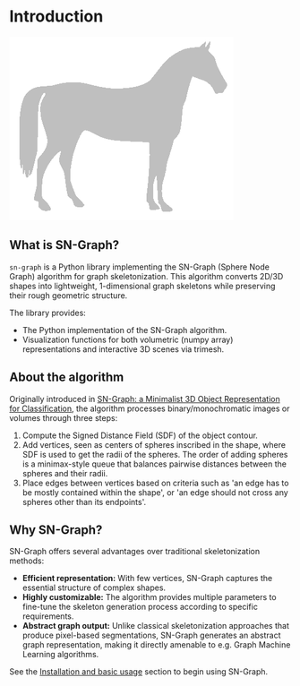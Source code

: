 # Introduction

![Animation of adding spheres to the graph](https://raw.githubusercontent.com/alexandrainst/sn-graph/main/assets/horse_animation.gif)

## What is SN-Graph?

`sn-graph` is a Python library implementing the SN-Graph (Sphere Node Graph) algorithm for graph skeletonization. This algorithm converts 2D/3D shapes into lightweight, 1-dimensional graph skeletons while preserving their rough geometric structure.

The library provides:

  - The Python implementation of the SN-Graph algorithm.
  - Visualization functions for both volumetric (numpy array) representations and interactive 3D scenes via trimesh.


## About the algorithm

Originally introduced in [SN-Graph: a Minimalist 3D Object Representation for Classification](https://arxiv.org/abs/2105.14784), the algorithm processes binary/monochromatic images or volumes through three steps:

1. Compute the Signed Distance Field (SDF) of the object contour.
2. Add vertices, seen as centers of spheres inscribed in the shape, where SDF is used to get the radii of the spheres. The order of adding spheres is a minimax-style queue that balances pairwise distances between the spheres and their radii.
3. Place edges between vertices based on criteria such as 'an edge has to be mostly contained within the shape', or 'an edge should not cross any spheres other than its endpoints'.

## Why SN-Graph?

SN-Graph offers several advantages over traditional skeletonization methods:

- **Efficient representation:** With few vertices, SN-Graph captures the essential structure of complex shapes.
- **Highly customizable:** The algorithm provides multiple parameters to fine-tune the skeleton generation process according to specific requirements.
- **Abstract graph output:** Unlike classical skeletonization approaches that produce pixel-based segmentations, SN-Graph generates an abstract graph representation, making it directly amenable to e.g. Graph Machine Learning algorithms.

See the [Installation and basic usage](installation.md) section to begin using SN-Graph.
